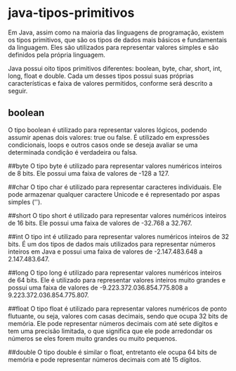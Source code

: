 # java-tipos-primitivos

Em Java, assim como na maioria das linguagens de programação, existem os tipos primitivos, que são os tipos de dados mais básicos e fundamentais da linguagem. Eles são utilizados para representar valores simples e são definidos pela própria linguagem.

Java possui oito tipos primitivos diferentes: boolean, byte, char, short, int, long, float e double. Cada um desses tipos possui suas próprias características e faixa de valores permitidos, conforme será descrito a seguir.

## boolean
O tipo boolean é utilizado para representar valores lógicos, podendo assumir apenas dois valores: true ou false. É utilizado em expressões condicionais, loops e outros casos onde se deseja avaliar se uma determinada condição é verdadeira ou falsa.

##byte
O tipo byte é utilizado para representar valores numéricos inteiros de 8 bits. Ele possui uma faixa de valores de -128 a 127.

##char
O tipo char é utilizado para representar caracteres individuais. Ele pode armazenar qualquer caractere Unicode e é representado por aspas simples ('').

##short
O tipo short é utilizado para representar valores numéricos inteiros de 16 bits. Ele possui uma faixa de valores de -32.768 a 32.767.

##int
O tipo int é utilizado para representar valores numéricos inteiros de 32 bits. É um dos tipos de dados mais utilizados para representar números inteiros em Java e possui uma faixa de valores de -2.147.483.648 a 2.147.483.647.

##long
O tipo long é utilizado para representar valores numéricos inteiros de 64 bits. Ele é utilizado para representar valores inteiros muito grandes e possui uma faixa de valores de -9.223.372.036.854.775.808 a 9.223.372.036.854.775.807.

##float
O tipo float é utilizado para representar valores numéricos de ponto flutuante, ou seja, valores com casas decimais, sendo que ocupa 32 bits de memória. Ele pode representar números decimais com até sete dígitos e tem uma precisão limitada, o que significa que ele pode arredondar os números se eles forem muito grandes ou muito pequenos.

##double
O tipo double é similar o float, entretanto ele ocupa 64 bits de memória e pode representar números decimais com até 15 dígitos.

